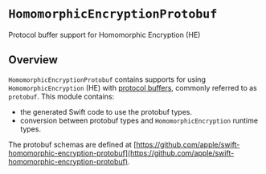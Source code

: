 # ``HomomorphicEncryptionProtobuf``

Protocol buffer support for Homomorphic Encryption (HE)

## Overview
`HomomorphicEncryptionProtobuf` contains supports for using `HomomorphicEncryption` (HE) with [protocol buffers](https://protobuf.dev/), commonly referred to as `protobuf`.
This module contains:
* the generated Swift code to use the protobuf types.
* conversion between protobuf types and `HomomorphicEncryption` runtime types.

The protobuf schemas are defined at [https://github.com/apple/swift-homomorphic-encryption-protobuf](https://github.com/apple/swift-homomorphic-encryption-protobuf).
